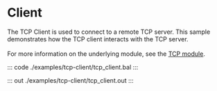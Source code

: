 # Client

The TCP Client is used to connect to a remote TCP server.
This sample demonstrates how the TCP client interacts with the TCP server.<br/><br/>
For more information on the underlying module, 
see the [TCP module](https://docs.central.ballerina.io/ballerina/tcp/latest).


::: code ./examples/tcp-client/tcp_client.bal :::

::: out ./examples/tcp-client/tcp_client.out :::